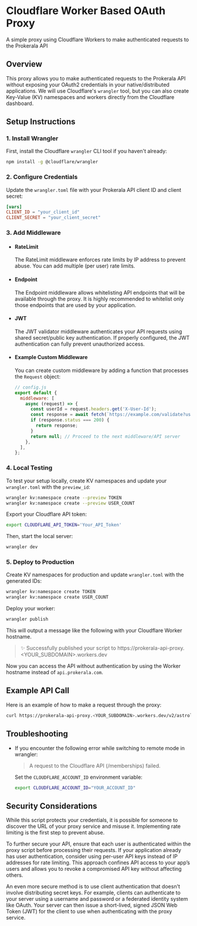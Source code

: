 # Cloudflare Worker Based OAuth Proxy

A simple proxy using Cloudflare Workers to make authenticated requests to the Prokerala API

## Overview

This proxy allows you to make authenticated requests to the Prokerala API without exposing your OAuth2 credentials in your native/distributed applications. We will use Cloudflare's `wrangler` tool, but you can also create Key-Value (KV) namespaces and workers directly from the Cloudflare dashboard.

## Setup Instructions

### 1. Install Wrangler

First, install the Cloudflare `wrangler` CLI tool if you haven't already:

```sh
npm install -g @cloudflare/wrangler
```

### 2. Configure Credentials

Update the `wrangler.toml` file with your Prokerala API client ID and client secret:

```toml
[vars]
CLIENT_ID = "your_client_id"
CLIENT_SECRET = "your_client_secret"
```

### 3. Add Middleware

- #### RateLimit

  The RateLimit middleware enforces rate limits by IP address to prevent abuse. You can add multiple (per user) rate limits.

- #### Endpoint

  The Endpoint middleware allows whitelisting API endpoints that will be available through the proxy. It is highly recommended to whitelist only those endpoints that are used by your application.

- #### JWT

  The JWT validator middleware authenticates your API requests using shared secret/public key authentication. If properly configured, the JWT authentication can fully prevent unauthorized access.

- #### Example Custom Middleware

  You can create custom middleware by adding a function that processes the `Request` object:

  ```javascript
  // config.js
  export default {
    middleware: [
      async (request) => {
        const userId = request.headers.get('X-User-Id');
        const response = await fetch(`https://example.com/validate?userId=${userId}`);
        if (response.status === 200) {
          return response;
        }
        return null; // Proceed to the next middleware/API server
      },
    ],
  };
  ```

### 4. Local Testing

To test your setup locally, create KV namespaces and update your `wrangler.toml` with the `preview_id`:

```sh
wrangler kv:namespace create --preview TOKEN
wrangler kv:namespace create --preview USER_COUNT
```

Export your Cloudflare API token:

```sh
export CLOUDFLARE_API_TOKEN='Your_API_Token'
```

Then, start the local server:

```sh
wrangler dev
```

### 5. Deploy to Production

Create KV namespaces for production and update `wrangler.toml` with the generated IDs:

```sh
wrangler kv:namespace create TOKEN
wrangler kv:namespace create USER_COUNT
```

Deploy your worker:

```sh
wrangler publish
```

This will output a message like the following with your Cloudflare Worker hostname.

> ✨ Successfully published your script to
> https://prokerala-api-proxy.<YOUR_SUBDOMAIN>.workers.dev

Now you can access the API without authentication by using the Worker hostname instead of `api.prokerala.com`.

## Example API Call

Here is an example of how to make a request through the proxy:

```sh
curl https://prokerala-api-proxy.<YOUR_SUBDOMAIN>.workers.dev/v2/astrology/panchang?datetime=2004-02-12T15:19:21Z&ayanamsa=1&coordinates=10.21,78.09
```

## Troubleshooting

- If you encounter the following error while switching to remote mode in wrangler:

  > A request to the Cloudflare API (/memberships) failed.

  Set the `CLOUDFLARE_ACCOUNT_ID` environment variable:

  ```sh
  export CLOUDFLARE_ACCOUNT_ID="YOUR_ACCOUNT_ID"
  ```

## Security Considerations

While this script protects your credentials, it is possible for someone to discover the URL of your proxy service and misuse it. Implementing rate limiting is the first step to prevent abuse.

To further secure your API, ensure that each user is authenticated within the proxy script before processing their requests. If your application already has user authentication, consider using per-user API keys instead of IP addresses for rate limiting. This approach confines API access to your app’s users and allows you to revoke a compromised API key without affecting others.

An even more secure method is to use client authentication that doesn't involve distributing secret keys. For example, clients can authenticate to your server using a username and password or a federated identity system like OAuth. Your server can then issue a short-lived, signed JSON Web Token (JWT) for the client to use when authenticating with the proxy service.
